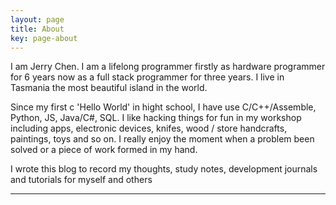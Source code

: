 ```yaml
---
layout: page
title: About
key: page-about
---
```


I am Jerry Chen. I am a lifelong programmer firstly as hardware programmer for 6 years now as a full stack programmer for three years. I live in Tasmania the most beautiful island in the world.

Since my first c 'Hello World' in hight school, I have use C/C++/Assemble, Python, JS, Java/C#, SQL. I like hacking things for fun in my workshop including apps, electronic devices, knifes, wood / store handcrafts, paintings, toys and so on. I really enjoy the moment when a problem been solved or a piece of work formed in my hand.

I wrote this blog to record my thoughts, study notes, development journals and tutorials for myself and others


----



<!-- ### Experience
---- -->

<!-- position | time frame | company | description | achievements
--- | --- | --- | --- | ---
Full Stack Developer | April 2015 - now | Wherewot | developing and maintaining apps of back-ends and front-ends,  mentoring | [wherewot](wherewot.com) / [buscodes](buscodes.com) / [fetchodes](fetchcodes.com) / [nutrientbase](nutrientbase.com) / DatajetAPI / WherewotAdmin(electron)
Project Manager | Jan 2008 - May 2011 | Ningxia Global Valve Co,.Ltd | developing systems, technique supporting | traveling half of China, two small controlling system for pipe system
Electronic Engineer | July 2006 - Dec 2007 | Heling Electronic Co,.Ltd | MCU programming, PCB Design | Company level prizes, student -> professional journey -->


<!-- ### Skills
----

skill | experience | notes | projects
--- | --- | --- | --- | ---
C/C++ | 10 yrs+ | still a learner | [Toy Operation System](https://gitlab.com/study-c/study-c-plus-plus/toyOS), [Thread Pool](https://gitlab.com/jerry153fish/threadpool)
C# | < 1 yrs Assignment HD level |  learning hard now | [Automatic Job Seek and CV generate in .net core and DDD](https://gitlab.com/jerry153fish/dot-net-job-seek)
Java | < 1 yrs Assignment D level | learning spring boot now | 
js/ES6/nodejs | 6 yr+ | current survival skill | [Toy Virtual Dom](https://github.com/jerry153fish/toy-v-dom)
python | 6 yr+ | life is short | [Job seek python version](https://gitlab.com/jerry153fish/job-seek)
SQL | 10 yr+ | small table join big table | all wherewot projects
NoSQL | 3 yr+ | dynamodb / mongodb / redis | all wherewot projects
HTML5 / CSS / SASS | 10 yr+ | average + in backend programmers  | [Midway Point Christian Fellowship](www.mpcf.com.au)
*nix| 6 yr+ | Ubuntu -> OpenSUSE -> Arch Linux -> Ubuntu + i3 -> Mac -->





